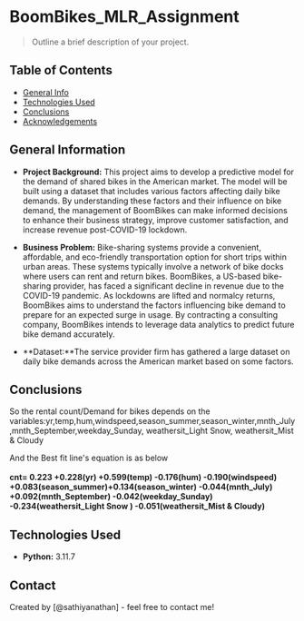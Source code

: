 # BoomBikes_MLR_Assignment
> Outline a brief description of your project.


## Table of Contents
* [General Info](#general-information)
* [Technologies Used](#technologies-used)
* [Conclusions](#conclusions)
* [Acknowledgements](#acknowledgements)

<!-- You can include any other section that is pertinent to your problem -->

## General Information
- **Project Background:** This project aims to develop a predictive model for the demand of shared bikes in the American market. The model will be built using a dataset that includes various factors affecting daily bike demands. By understanding these factors and their influence on bike demand, the management of BoomBikes can make informed decisions to enhance their business strategy, improve customer satisfaction, and increase revenue post-COVID-19 lockdown.

- **Business Problem:** Bike-sharing systems provide a convenient, affordable, and eco-friendly transportation option for short trips within urban areas. These systems typically involve a network of bike docks where users can rent and return bikes. BoomBikes, a US-based bike-sharing provider, has faced a significant decline in revenue due to the COVID-19 pandemic. As lockdowns are lifted and normalcy returns, BoomBikes aims to understand the factors influencing bike demand to prepare for an expected surge in usage. By contracting a consulting company, BoomBikes intends to leverage data analytics to predict future bike demand accurately.

- **Dataset:**The service provider firm has gathered a large dataset on daily bike demands across the American market based on some factors. 


## Conclusions
So the rental count/Demand for bikes depends on the variables:yr,temp,hum,windspeed,season_summer,season_winter,mnth_July,mnth_September,weekday_Sunday, weathersit_Light Snow, weathersit_Mist & Cloudy

And the Best fit line's equation is as below
<br></br>
**cnt= 0.223 +0.228(yr) +0.599(temp) -0.176(hum) -0.190(windspeed) +0.083(season_summer)+0.134(season_winter) -0.044(mnth_July) +0.092(mnth_September) -0.042(weekday_Sunday) -0.234(weathersit_Light Snow ) -0.051(weathersit_Mist & Cloudy)**


## Technologies Used
- **Python:** 3.11.7


## Contact
Created by [@sathiyanathan] - feel free to contact me!


<!-- Optional -->
<!-- ## License -->
<!-- This project is open source and available under the [... License](). -->

<!-- You don't have to include all sections - just the one's relevant to your project -->

